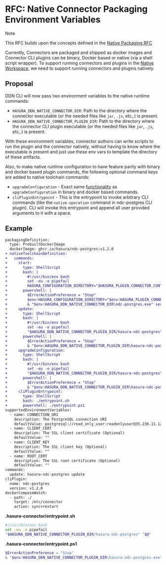# RFC: Native Connector Packaging Environment Variables

> [!NOTE]
> This RFC builds upon the concepts defined in the [Native Packaging RFC](./0004-native-packaging.md)

Currently, Connectors are packaged and shipped as docker images and Connector CLI plugins can be binary, Docker based or native (via a shell script wrapper). To support running connectors and plugins in the [Native Workspace](https://github.com/hasura/ddn-workspace/tree/main/native), we need to support running connectors and plugins natively.

## Proposal

DDN CLI will now pass two environment variables to the native runtime commands:

 - `HASURA_DDN_NATIVE_CONNECTOR_DIR`: Path to the directory where the connector executable (or the needed files like `jar`, `.js`, etc,.) is present. 
 - `HASURA_DDN_NATIVE_CONNECTOR_PLUGIN_DIR`: Path to the directory where the connector CLI plugin executable (or the needed files like `jar`, `.js`, etc,.) is present. 

With these environment variables, connector authors can write scripts to run the plugin and the connector natively, without having to know where the executable is present and just use these env vars to template the directory of these artifacts.

Also, to make native runtime configuration to have feature parity with binary and docker based plugin commands, the following optional command keys are added to native toolchain commands:

 - `upgradeConfiguration` - Exact same [functionality](./0010-connector-upgrades-dx.md) as `upgradeConfiguration` in binary and docker based commands.
 - `cliPluginEntrypoint` - This is the entrypoint to invoke arbitrary CLI commands (like the `native-operation` command in ndc-postgres CLI plugin). CLI will invoke this entrypoint and append all user provided arguments to it with a space.

## Example

```diff
packagingDefinition:
  type: PrebuiltDockerImage
  dockerImage: ghcr.io/hasura/ndc-postgres:v1.2.0
+ nativeToolchainDefinition:
+   commands:
+     start:
+       type: ShellScript
+       bash: |
+         #!/usr/bin/env bash
+         set -eu -o pipefail        
+         HASURA_CONFIGURATION_DIRECTORY="$HASURA_PLUGIN_CONNECTOR_CONTEXT_PATH" "$HASURA_DDN_NATIVE_CONNECTOR_DIR/ndc-postgres" serve
+       powershell: |
+         $ErrorActionPreference = "Stop"
+         $env:HASURA_CONFIGURATION_DIRECTORY="$env:HASURA_PLUGIN_CONNECTOR_CONTEXT_PATH" 
+         & "$env:HASURA_DDN_NATIVE_CONNECTOR_DIR\ndc-postgres.exe" serve
+     update:
+       type: ShellScript
+       bash: |
+         #!/usr/bin/env bash
+         set -eu -o pipefail
+         "$HASURA_DDN_NATIVE_CONNECTOR_PLUGIN_DIR/hasura-ndc-postgres" update
+       powershell: |
+         $ErrorActionPreference = "Stop"
+         & "$env:HASURA_DDN_NATIVE_CONNECTOR_PLUGIN_DIR\hasura-ndc-postgres.exe" update
+     upgradeConfiguration:
+       type: ShellScript
+       bash: |
+         #!/usr/bin/env bash
+         set -eu -o pipefail
+         "$HASURA_DDN_NATIVE_CONNECTOR_PLUGIN_DIR/hasura-ndc-postgres" upgrade
+       powershell: |
+         $ErrorActionPreference = "Stop"
+         & "$env:HASURA_DDN_NATIVE_CONNECTOR_PLUGIN_DIR\hasura-ndc-postgres.exe" upgrade
+     cliPluginEntrypoint:
+       type: ShellScript
+       bash: ./entrypoint.sh
+       powershell: ./entrypoint.ps1
supportedEnvironmentVariables:
  - name: CONNECTION_URI
    description: The PostgreSQL connection URI
    defaultValue: postgresql://read_only_user:readonlyuser@35.236.11.122:5432/v3-docs-sample-app
  - name: CLIENT_CERT
    description: The SSL client certificate (Optional)
    defaultValue: ""
  - name: CLIENT_KEY
    description: The SSL client key (Optional)
    defaultValue: ""
  - name: ROOT_CERT
    description: The SSL root certificate (Optional)
    defaultValue: ""
commands:
  update: hasura-ndc-postgres update
cliPlugin:
  name: ndc-postgres
  version: v1.2.0
dockerComposeWatch:
  - path: ./
    target: /etc/connector
    action: sync+restart
```

**.hasura-connector/entrypoint.sh**
```bash
#!/usr/bin/env bash
set -eu -o pipefail
"$HASURA_DDN_NATIVE_CONNECTOR_PLUGIN_DIR/hasura-ndc-postgres" "$@"
```
**.hasura-connector/entrypoint.ps1**
```powershell
$ErrorActionPreference = "Stop"
& "$env:HASURA_DDN_NATIVE_CONNECTOR_PLUGIN_DIR\hasura-ndc-postgres.exe" @Args
```